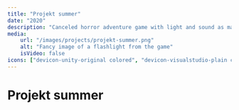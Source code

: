 ```yaml
---
title: "Projekt summer"
date: "2020"
description: "Canceled horror adventure game with light and sound as major gameplay mechanics."
media:
    url: "/images/projects/projekt-summer.png"
    alt: "Fancy image of a flashlight from the game"
    isVideo: false
icons: ["devicon-unity-original colored", "devicon-visualstudio-plain colored", "devicon-blender-original colored"]
---
```


# Projekt summer